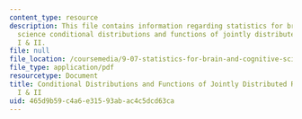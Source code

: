 ```yaml
---
content_type: resource
description: This file contains information regarding statistics for brain and cognitive
  science conditional distributions and functions of jointly distributed random variables
  I & II.
file: null
file_location: /coursemedia/9-07-statistics-for-brain-and-cognitive-science-fall-2016/465d9b59c4a6e31593abac4c5dcd63ca_MIT9_07F16_lec5.pdf
file_type: application/pdf
resourcetype: Document
title: Conditional Distributions and Functions of Jointly Distributed Random Variables
  I & II
uid: 465d9b59-c4a6-e315-93ab-ac4c5dcd63ca
---
```

